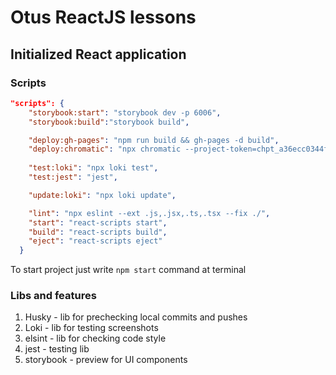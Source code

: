 # Otus ReactJS lessons

## Initialized React application

### Scripts
```json
"scripts": {
    "storybook:start": "storybook dev -p 6006",
    "storybook:build":"storybook build",

    "deploy:gh-pages": "npm run build && gh-pages -d build",
    "deploy:chromatic": "npx chromatic --project-token=chpt_a36ecc0344f9f14",
    
    "test:loki": "npx loki test",
    "test:jest": "jest",

    "update:loki": "npx loki update",

    "lint": "npx eslint --ext .js,.jsx,.ts,.tsx --fix ./",
    "start": "react-scripts start",
    "build": "react-scripts build",
    "eject": "react-scripts eject"
  }
```
To start project just write `npm start` command at terminal

### Libs and features

1. Husky - lib for prechecking local commits and pushes
2. Loki - lib for testing screenshots
3. elsint - lib for checking code style
4. jest - testing lib
5. storybook - preview for UI components

